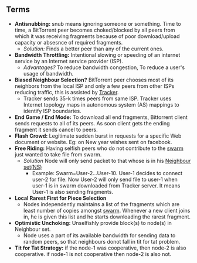 ## Terms

- **Antisnubbing:** snub means ignoring someone or something. Time to time, a BitTorrent peer becomes choked/blocked by all peers from which it was receiving fragments because of poor download/upload capacity or absesnce of required fragments. 
  - *Solution:* Finds a better peer than any of the current ones.
- **Bandwidth Throttling:** Intentional slowing or speeding of an internet service by an Internet service provider (ISP). 
  - *Advantages?* To reduce bandwidth congestion, To reduce a user's usage of bandwidth.
- **Biased Neighbour Selection?** BitTorrent peer chooses most of its neighbors from the local ISP and only a few peers from other ISPs reducing traffic, this is assisted by [Tracker](/System-Design/Scalable/Distributed_Downloading_Systems/BitTorrent/Terms.md). 
  - Tracker sends 35-k times peers from same ISP. Tracker uses Internet topology maps in autonomous system (AS) mappings to identify ISP boundaries.
- **End Game / End Mode:** To download all end fragments, Bittorrent client sends requests to all of its peers. As soon client gets the ending fragment it sends cancel to peers.
- **Flash Crowd:** Legitimate sudden burst in requests for a specific Web document or website. Eg: on New year wishes sent on facebook.
- **Free Riding:** Having selfish peers who do not contribute to the [swarm](/System-Design/Scalable/Distributed_Downloading_Systems/BitTorrent/Terms.md) just wanted to take file from swarm.
  - *Solution* Node will only send packet to that whose is in his [Neighbour set(NS)](/System-Design/Scalable/Distributed_Downloading_Systems/BitTorrent/Terms.md)
    - Example: Swarm=User-2...User-10. User-1 decides to connect user-2 for file. Now User-2 will only send file to user-1 when user-1 is in swarm downloaded from Tracker server. It means User-1 is also sending fragments.
- **Local Rarest First for Piece Selection**
  - Nodes independently maintains a list of the fragments which are least number of copies amongst [swarm](/System-Design/Scalable/Distributed_Downloading_Systems/BitTorrent/Terms.md). Whenever a new client joins in, he is given this list and he starts downloading the rarest fragment.
- **Optimistic Unchoking:** Unselfishly provide block(s) to node(s) in Neighbour set.
  - Node uses a part of its available bandwidth for sending data to random peers, so that neighbours donot fall in tit for tat problem.
- **Tit for Tat Strategy:**  if the node-1 was cooperative, then node-2 is also cooperative. if node-1 is not cooperative then node-2 is also not.

